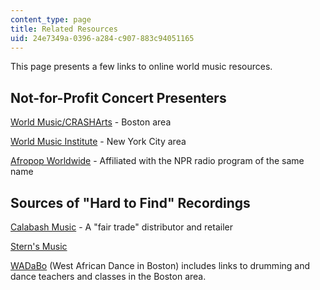 ```yaml
---
content_type: page
title: Related Resources
uid: 24e7349a-0396-a284-c907-883c94051165
---
```


This page presents a few links to online world music resources.

Not-for-Profit Concert Presenters
---------------------------------

[World Music/CRASHArts](http://worldmusic.org/) - Boston area

[World Music Institute](http://www.worldmusicinstitute.org/) - New York City area

[Afropop Worldwide](http://afropop.org/) - Affiliated with the NPR radio program of the same name

Sources of "Hard to Find" Recordings
------------------------------------

[Calabash Music](http://www.calabashmusic.com/) - A "fair trade" distributor and retailer

[Stern's Music](http://www.sternsmusic.com/)

[WADaBo](http://wadabo.com/) (West African Dance in Boston) includes links to drumming and dance teachers and classes in the Boston area.